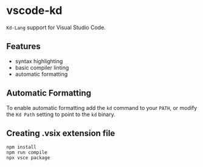 # vscode-kd

`Kd-Lang` support for Visual Studio Code.

## Features

 - syntax highlighting
 - basic compiler linting
 - automatic formatting

## Automatic Formatting

To enable automatic formatting add the `kd` command to your `PATH`, or
modify the `Kd Path` setting to point to the `kd` binary.

## Creating .vsix extension file

```
npm install
npm run compile
npx vsce package
```